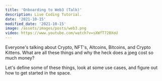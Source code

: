 ```yaml
---
title: 'Onboarding to Web3 (Talk)'
description: Live Coding Tutorial.
date: '2021-10-15'
modified_date: '2021-10-15'
image: /assets/images/posts/web3.png
video: https://www.youtube.com/watch?v=sXWfT720XoU
---
```


Everyone's talking about Crypto, NFT's, Altcoins, Bitcoins, and Crypto Kittens. What are all these things and why the heck does a jpeg cost so much money?

Let's define some of these things, look at some use cases, and figure out how to get started in the space. 




